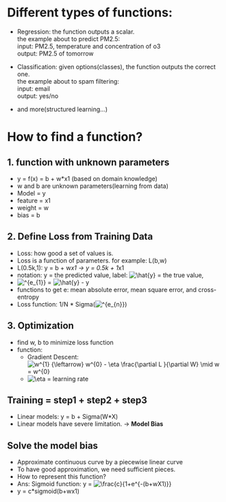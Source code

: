 # Different types of functions:  

* Regression: the function outputs a scalar.  
the example about to predict PM2.5:  
  input: PM2.5, temperature and concentration of o3  
  output: PM2.5 of tomorrow  
  
* Classification: given options(classes), the function outputs the correct one.  
the example about to spam filtering:  
  input: email  
  output: yes/no  

* and more(structured learning...)  

# How to find a function?  

## 1. function with unknown parameters
  * y = f(x) = b + w*x1 (based on domain knowledge)
  * w and b are unknown parameters(learning from data)  
  * Model = y
  * feature = x1
  * weight = w
  * bias = b
  
## 2. Define Loss from Training Data
  * Loss: how good a set of values is.
  * Loss is a function of parameters. for example: L(b,w)  
  * L(0.5k,1): y = b + w*x1 -> y = 0.5k + 1*x1
  * notation: y = the predicted value, label: <img src="https://latex.codecogs.com/svg.image?\hat{y}" title="\hat{y}" /> = the true value, 
  * <img src="https://latex.codecogs.com/svg.image?^{e_{1}}" title="^{e_{1}}" /> = <img src="https://latex.codecogs.com/svg.image?\hat{y}" title="\hat{y}" /> - y
  * functions to get e: mean absolute error, mean square error, and cross-entropy
  * Loss function: 1/N * Sigma(<img src="https://latex.codecogs.com/svg.image?^{e_{n}}" title="^{e_{n}}" />)

## 3. Optimization
  * find w, b to minimize loss function  
  * function:  
    * Gradient Descent: <img src="https://latex.codecogs.com/svg.image?w^{1}&space;{\leftarrow}&space;w^{0}&space;-&space;\eta&space;\frac{\partial&space;L&space;}{\partial&space;W}&space;\mid&space;w&space;=&space;w^{0}" title="w^{1} {\leftarrow} w^{0} - \eta \frac{\partial L }{\partial W} \mid w = w^{0}" />
    * <img src="https://latex.codecogs.com/svg.image?\eta" title="\eta" /> = learning rate  
    
## Training = step1 + step2 + step3
  * Linear models: y = b + Sigma(W*X)  
  * Linear models have severe limitation. -> **Model Bias**

## Solve the model bias  
  * Approximate continuous curve by a piecewise linear curve
  * To have good approximation, we need sufficient pieces.
  * How to represent this function? 
  * Ans: Sigmoid function: y = <img src="https://latex.codecogs.com/svg.image?\frac{c}{1&plus;e^{-(b&plus;wX1)}}" title="\frac{c}{1+e^{-(b+wX1)}}" />
  * y = c*sigmoid(b+wx1)
